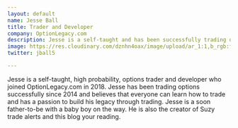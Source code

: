 ```yaml
---
layout: default
name: Jesse Ball
title: Trader and Developer
company: OptionLegacy.com
description: Jesse is a self-taught and has been successfully trading options since 2014.
image: https://res.cloudinary.com/dznhn4oax/image/upload/ar_1:1,b_rgb:ffffff,bo_5px_solid_rgb:ffffff,c_fill,g_auto,r_max/v1549178360/jesseprofile.png
twitter: jball5

---
```

Jesse is a self-taught, high probability, options trader and developer who joined OptionLegacy.com in 2018. Jesse has been trading options successfully since 2014 and believes that everyone can learn how to trade and has a passion to build his legacy through trading. Jesse is a soon father-to-be with a baby boy on the way. He is also the creator of Suzy trade alerts and this blog your reading.
